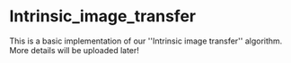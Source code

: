 # Intrinsic_image_transfer

This is a basic implementation of our ''Intrinsic image transfer'' algorithm. 
More details will be uploaded later!
